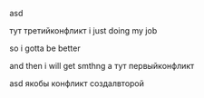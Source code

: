 asd

тут третийконфликт       i just doing my job

so i gotta be better

and then i will get smthng   а тут первыйконфликт 

asd
якобы конфликт создалвторой